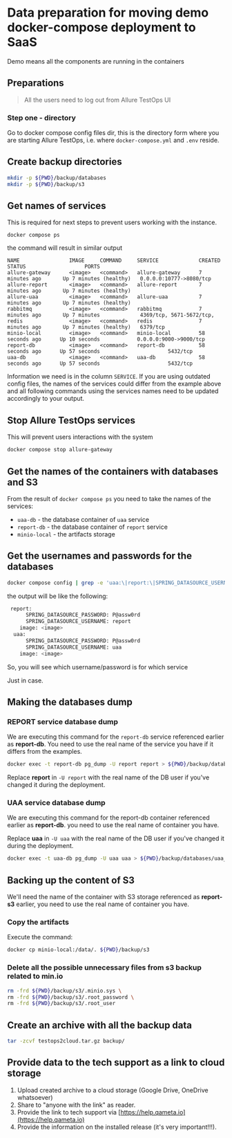 # Data preparation for moving demo docker-compose deployment to SaaS

Demo means all the components are running in the containers

## Preparations

> All the users need to log out from Allure TestOps UI

### Step one - directory

Go to docker compose config files dir, this is the directory form where you are starting Allure TestOps, i.e. where `docker-compose.yml` and `.env` reside.

## Create backup directories

```bash
mkdir -p ${PWD}/backup/databases
mkdir -p ${PWD}/backup/s3
```

## Get names of services

This is required for next steps to prevent users working with the instance.

```shell
docker compose ps
```

the command will result in similar output

```shell
NAME                IMAGE     COMMAND     SERVICE             CREATED             STATUS                   PORTS
allure-gateway      <image>   <command>   allure-gateway      7 minutes ago       Up 7 minutes (healthy)   0.0.0.0:10777->8080/tcp
allure-report       <image>   <command>   allure-report       7 minutes ago       Up 7 minutes (healthy)   
allure-uaa          <image>   <command>   allure-uaa          7 minutes ago       Up 7 minutes (healthy)   
rabbitmq            <image>   <command>   rabbitmq            7 minutes ago       Up 7 minutes             4369/tcp, 5671-5672/tcp, 
redis               <image>   <command>   redis               7 minutes ago       Up 7 minutes (healthy)   6379/tcp
minio-local         <image>   <command>   minio-local         58 seconds ago      Up 10 seconds            0.0.0.0:9000->9000/tcp
report-db           <image>   <command>   report-db           58 seconds ago      Up 57 seconds                      5432/tcp
uaa-db              <image>   <command>   uaa-db              58 seconds ago      Up 57 seconds                      5432/tcp
```

Information we need is in the column `SERVICE`. If you are using outdated config files, the names of the services could differ from the example above and all following commands using the services names need to be updated accordingly to your output.

## Stop Allure TestOps services

This will prevent users interactions with the system

```bash
docker compose stop allure-gateway
```

## Get the names of the containers with databases and S3

From the result of `docker compose ps` you need to take the names of the services:

- `uaa-db` - the database container of `uaa` service
- `report-db` - the database container of `report` service
- `minio-local` - the artifacts storage

## Get the usernames and passwords for the databases

```bash
docker compose config | grep -e 'uaa:\|report:\|SPRING_DATASOURCE_USERNAME:\|SPRING_DATASOURCE_PASSWORD:'
```

the output will be like the following:

```bash
 report:
      SPRING_DATASOURCE_PASSWORD: P@assw0rd
      SPRING_DATASOURCE_USERNAME: report
    image: <image>
  uaa:
      SPRING_DATASOURCE_PASSWORD: P@assw0rd
      SPRING_DATASOURCE_USERNAME: uaa
    image: <image>
```

So, you will see which username/password is for which service

Just in case.

## Making the databases dump

### REPORT service database dump

We are executing this command for the `report-db` service referenced earlier as **report-db**. You need to use the real name of the service you have if it differs from the examples.

```bash
docker exec -t report-db pg_dump -U report report > ${PWD}/backup/databases/report_db_pg_dump.sql
```

Replace **report** in `-U report` with the real name of the DB user if you've changed it during the deployment.

### UAA service database dump

We are executing this command for the report-db container referenced earlier as **report-db**. you need to use the real name of container you have.

Replace **uaa** in `-U uaa` with the real name of the DB user if you've changed it during the deployment.

```bash
docker exec -t uaa-db pg_dump -U uaa uaa > ${PWD}/backup/databases/uaa_db_pg_dump.sql
```

## Backing up the content of S3

We'll need the name of the container with S3 storage referenced as **report-s3** earlier, you need to use the real name of container you have.

### Copy the artifacts

Execute the command:

```bash
docker cp minio-local:/data/. ${PWD}/backup/s3
```

### Delete all the possible unnecessary files from s3 backup related to min.io

```bash
rm -frd ${PWD}/backup/s3/.minio.sys \
rm -frd ${PWD}/backup/s3/.root_password \
rm -frd ${PWD}/backup/s3/.root_user
```

## Create an archive with all the backup data

```bash
tar -zcvf testops2cloud.tar.gz backup/
```

## Provide data to the tech support as a link to cloud storage

1. Upload created archive to a cloud storage (Google Drive, OneDrive whatsoever)
2. Share to "anyone with the link" as reader.
3. Provide the link to tech support via [https://help.qameta.io](https://help.qameta.io)
4. Provide the information on the installed release (it's very important!!!).
